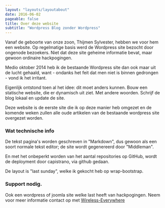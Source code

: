 ```yaml
---
layout: "layouts/layoutabout"
date: 2016-06-02
pageable: false
title: Over deze website
subtitle: "Wordpress Blog zonder Wordpress"
---
```


Vanaf de geboorte van onze zoon, Thijmen Sylvester, hebben we voor hem een website. Op regelmatige basis werd de Wordpress site bezocht door ongenode bezoekers. Niet dat deze site geheime informatie bevat, maar gewoon ordinaire hackpogingen.

Medio oktober 2014 heb ik de bestaande Wordpress site dan ook maar uit de lucht gehaald, want - ondanks het feit dat men niet is binnen gedrongen - vond ik het irritant.

Eigenlijk ontstond toen al het idee: dit moet anders kunnen. Bouw een statische website, die er dynamisch uit ziet. Met andere woorden. Schrijf de blog lokaal en update de site.

Deze website is de eerste site die ik op deze manier heb omgezet en de komende weken zullen alle oude artikelen van de bestaande wordpress site overgezet worden.

### Wat technische info

De tekst pagina's worden geschreven in "Markdown", dus gewoon als een soort normale tekst editor; de site wordt gegenereerd door "Middleman".

En met het onbeperkt worden van het aantal repositories op GitHub, wordt de deployment door capistrano, via github gedaan.

De layout is "last sunday", welke ik gekocht heb op wrap-bootstrap.

### Support nodig.

Ook een wordpress of joomla site welke last heeft van hackpogingen. Neem voor meer informatie contact op met [Wireless-Everywhere](http://wireless-everywhere.eu "Wireless-Everywhere")